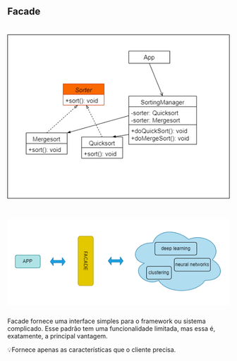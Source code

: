 ## Facade

<h1 align="center">
  <img src="/Engenharia%20de%20Software%203/facade/facade.png">
</h1>

<h1 align="center">
  <img src="/Engenharia%20de%20Software%203/facade/facadePattern.png">
</h1>

Facade fornece uma interface simples para o framework ou sistema complicado. Esse padrão tem uma funcionalidade limitada, mas essa é, exatamente, a principal vantagem. 

💡Fornece apenas as características que o cliente precisa.
